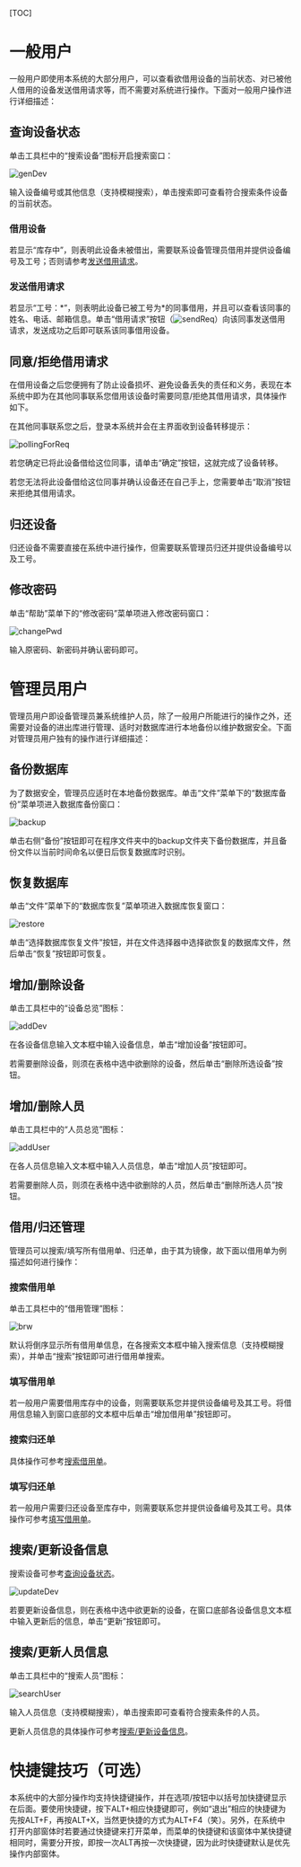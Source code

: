 

[TOC]

# 一般用户

一般用户即使用本系统的大部分用户，可以查看欲借用设备的当前状态、对已被他人借用的设备发送借用请求等，而不需要对系统进行操作。下面对一般用户操作进行详细描述：

## 查询设备状态

单击工具栏中的“搜索设备”图标开启搜索窗口：

![genDev](assets/genDev.png)

输入设备编号或其他信息（支持模糊搜索），单击搜索即可查看符合搜索条件设备的当前状态。

### 借用设备

若显示“库存中”，则表明此设备未被借出，需要联系设备管理员借用并提供设备编号及工号；否则请参考<a href="#发送借用请求">发送借用请求</a>。

### 发送借用请求

若显示“工号：*”，则表明此设备已被工号为\*的同事借用，并且可以查看该同事的姓名、电话、邮箱信息。单击“借用请求”按钮（![sendReq](assets/sendReq.png)）向该同事发送借用请求，发送成功之后即可联系该同事借用设备。

## 同意/拒绝借用请求

在借用设备之后您便拥有了防止设备损坏、避免设备丢失的责任和义务，表现在本系统中即为在其他同事联系您借用该设备时需要同意/拒绝其借用请求，具体操作如下。

在其他同事联系您之后，登录本系统并会在主界面收到设备转移提示：

![pollingForReq](assets/pollingForReq.png)

若您确定已将此设备借给这位同事，请单击“确定”按钮，这就完成了设备转移。

若您无法将此设备借给这位同事并确认设备还在自己手上，您需要单击“取消”按钮来拒绝其借用请求。

## 归还设备

归还设备不需要直接在系统中进行操作，但需要联系管理员归还并提供设备编号以及工号。

## 修改密码

单击“帮助”菜单下的“修改密码”菜单项进入修改密码窗口：

![changePwd](assets/changePwd.png)

输入原密码、新密码并确认密码即可。

# 管理员用户

管理员用户即设备管理员兼系统维护人员，除了一般用户所能进行的操作之外，还需要对设备的进出库进行管理、适时对数据库进行本地备份以维护数据安全。下面对管理员用户独有的操作进行详细描述：

## 备份数据库

为了数据安全，管理员应适时在本地备份数据库。单击“文件”菜单下的“数据库备份”菜单项进入数据库备份窗口：

![backup](assets/backup.png)

单击右侧“备份”按钮即可在程序文件夹中的backup文件夹下备份数据库，并且备份文件以当前时间命名以便日后恢复数据库时识别。

## 恢复数据库

单击“文件”菜单下的“数据库恢复”菜单项进入数据库恢复窗口：

![restore](assets/restore.png)

单击“选择数据库恢复文件”按钮，并在文件选择器中选择欲恢复的数据库文件，然后单击“恢复”按钮即可恢复。

## 增加/删除设备

单击工具栏中的“设备总览”图标：

![addDev](assets/addDev.png)

在各设备信息输入文本框中输入设备信息，单击“增加设备”按钮即可。

若需要删除设备，则须在表格中选中欲删除的设备，然后单击“删除所选设备”按钮。

## 增加/删除人员

单击工具栏中的“人员总览”图标：

![addUser](assets/addUser.png)

在各人员信息输入文本框中输入人员信息，单击“增加人员”按钮即可。

若需要删除人员，则须在表格中选中欲删除的人员，然后单击“删除所选人员”按钮。

## 借用/归还管理

管理员可以搜索/填写所有借用单、归还单，由于其为镜像，故下面以借用单为例描述如何进行操作：

### 搜索借用单

单击工具栏中的“借用管理”图标：

![brw](assets/brw.png)

默认将倒序显示所有借用单信息，在各搜索文本框中输入搜索信息（支持模糊搜索），并单击“搜索”按钮即可进行借用单搜索。

### 填写借用单

若一般用户需要借用库存中的设备，则需要联系您并提供设备编号及其工号。将借用信息输入到窗口底部的文本框中后单击“增加借用单”按钮即可。

### 搜索归还单

具体操作可参考<a href="#搜索借用单">搜索借用单</a>。

### 填写归还单

若一般用户需要归还设备至库存中，则需要联系您并提供设备编号及其工号。具体操作可参考<a href="#填写借用单">填写借用单</a>。

## 搜索/更新设备信息

搜索设备可参考<a href="#查询设备状态">查询设备状态</a>。

![updateDev](assets/updateDev.png)

若要更新设备信息，则在表格中选中欲更新的设备，在窗口底部各设备信息文本框中输入更新后的信息，单击“更新”按钮即可。

## 搜索/更新人员信息

单击工具栏中的“搜索人员”图标：

![searchUser](assets/searchUser.png)

输入人员信息（支持模糊搜索），单击搜索即可查看符合搜索条件的人员。

更新人员信息的具体操作可参考<a href="#搜索/更新设备信息">搜索/更新设备信息</a>。

# 快捷键技巧（可选）

本系统中的大部分操作均支持快捷键操作，并在选项/按钮中以括号加快捷键显示在后面。要使用快捷键，按下ALT+相应快捷键即可，例如“退出”相应的快捷键为先按ALT+F，再按ALT+X，当然更快捷的方式为ALT+F4（笑）。另外，在系统中打开内部窗体时若要通过快捷键来打开菜单，而菜单的快捷键和该窗体中某快捷键相同时，需要分开按，即按一次ALT再按一次快捷键，因为此时快捷键默认是优先操作内部窗体。

